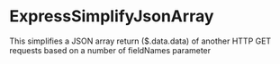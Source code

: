 # ExpressSimplifyJsonArray
This simplifies a JSON array return ($.data.data) of another HTTP GET requests based on a number of fieldNames parameter
